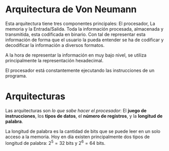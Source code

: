 
# Arquitectura de Von Neumann

Esta arquitectura tiene tres componentes principales: El procesador, La memoria y la Entrada/Salida. Toda la información procesada, almacenada y transmitida, esta codificada en binario. Con tal de representar esta información de forma que el usuario la pueda entender se ha de codificar y decodificar la información a diversos formatos.

A la hora de representar la información en muy bajo nivel, se utiliza principalmente la representación hexadecimal.

El procesador está constantemente ejecutando las instrucciones de un programa.

# Arquitecturas

Las arquitecturas son *lo que sabe hacer el procesador*: El **juego de instrucciones**, los **tipos de datos**, el **número de registros**, y la **longitud de palabra**.

La longitud de palabra es la cantidad de bits que se puede leer en un solo acceso a la memoria. Hoy en día existen principalmente dos tipos de longitud de palabra: $2^5 = 32$ bits y $2^6 = 64$ bits.
